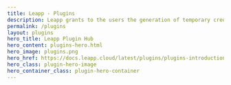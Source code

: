 ```yaml
---
title: Leapp - Plugins
description: Leapp grants to the users the generation of temporary credentials only for accessing the Cloud programmatically.
permalink: /plugins
layout: plugins
hero_title: Leapp Plugin Hub
hero_content: plugins-hero.html
hero_image: plugins.png
hero_href: https://docs.leapp.cloud/latest/plugins/plugins-introduction/
hero_class: plugin-hero-image
hero_container_class: plugin-hero-container
---
```

